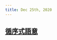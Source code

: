 ```yaml
---
title: Dec 25th, 2020
---
```


## [循序式語意](https://dannypsnl.github.io/blog/2020/12/22/cs/imperative-semantic/)
